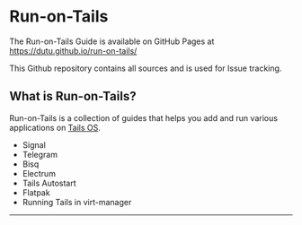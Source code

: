 
# Run-on-Tails

The Run-on-Tails Guide is available on GitHub Pages at https://dutu.github.io/run-on-tails/

This Github repository contains all sources and is used for Issue tracking.


## What is Run-on-Tails?

Run-on-Tails is a collection of guides that helps you add and run various applications on [Tails OS](https://tails.net).

- Signal
- Telegram
- Bisq
- Electrum
- Tails Autostart
- Flatpak
- Running Tails in virt-manager

---
